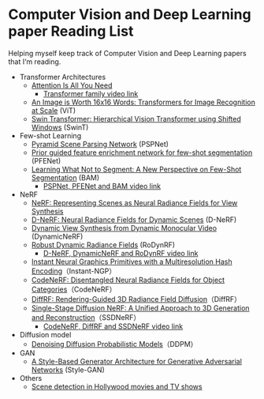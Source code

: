# Computer Vision and Deep Learning paper Reading List
Helping myself keep track of Computer Vision and Deep Learning papers that I‘m reading.
- Transformer Architectures
    - [Attention Is All You Need](https://arxiv.org/abs/1706.03762)
        - [Transformer family video link](https://youtu.be/JydFplmsT-0)
    - [An Image is Worth 16x16 Words: Transformers for Image Recognition at Scale](https://arxiv.org/abs/2010.11929) (ViT)
    - [Swin Transformer: Hierarchical Vision Transformer using Shifted Windows](https://arxiv.org/abs/2103.14030) (SwinT)
- Few-shot Learning
    - [Pyramid Scene Parsing Network](https://arxiv.org/abs/1612.01105) (PSPNet)
    - [Prior guided feature enrichment network for few-shot segmentation](https://arxiv.org/abs/2008.01449) (PFENet)
    - [Learning What Not to Segment: A New Perspective on Few-Shot Segmentation](https://arxiv.org/abs/2203.07615) (BAM)
        - [PSPNet, PFENet and BAM video link](https://youtu.be/dPgAGP3IE3c)
- NeRF
    - [NeRF: Representing Scenes as Neural Radiance Fields for View Synthesis](https://arxiv.org/abs/2003.08934)
    - [D-NeRF: Neural Radiance Fields for Dynamic Scenes](https://arxiv.org/abs/2011.13961) (D-NeRF)
    - [Dynamic View Synthesis from Dynamic Monocular Video](https://arxiv.org/abs/2105.06468) (DynamicNeRF)
    - [Robust Dynamic Radiance Fields](https://arxiv.org/abs/2301.02239) (RoDynRF)
        - [D-NeRF, DynamicNeRF and RoDynRF video link](https://youtu.be/JrDss_jiwEI)
    - [Instant Neural Graphics Primitives with a Multiresolution Hash Encoding](https://arxiv.org/abs/2201.05989)（Instant-NGP）
    - [CodeNeRF: Disentangled Neural Radiance Fields for Object Categories](https://arxiv.org/abs/2109.01750)（CodeNeRF）
    - [DiffRF: Rendering-Guided 3D Radiance Field Diffusion](https://arxiv.org/abs/2212.01206)（DiffRF）
    - [Single-Stage Diffusion NeRF: A Unified Approach to 3D Generation and Reconstruction](https://arxiv.org/abs/2304.06714)（SSDNeRF）
        - [CodeNeRF, DiffRF and SSDNeRF video link](https://youtu.be/qXhveYjK9zg)
- Diffusion model
    - [Denoising Diffusion Probabilistic Models](https://arxiv.org/abs/2006.11239)（DDPM）
- GAN 
    - [A Style-Based Generator Architecture for Generative Adversarial Networks](https://arxiv.org/abs/1812.04948) (Style-GAN)
- Others
    - [Scene detection in Hollywood movies and TV shows](https://ieeexplore.ieee.org/document/1211489)